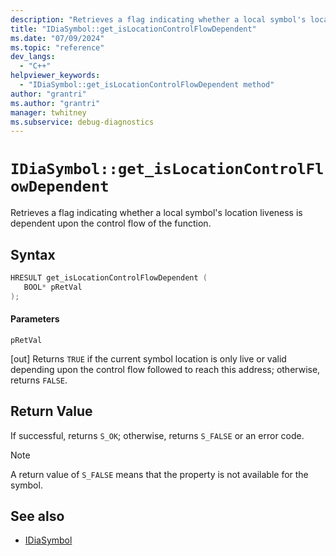 ```yaml
---
description: "Retrieves a flag indicating whether a local symbol's location liveness is dependent upon the control flow of the function."
title: "IDiaSymbol::get_isLocationControlFlowDependent"
ms.date: "07/09/2024"
ms.topic: "reference"
dev_langs:
  - "C++"
helpviewer_keywords:
  - "IDiaSymbol::get_isLocationControlFlowDependent method"
author: "grantri"
ms.author: "grantri"
manager: twhitney
ms.subservice: debug-diagnostics
---
```

# `IDiaSymbol::get_isLocationControlFlowDependent`

Retrieves a flag indicating whether a local symbol's location liveness is dependent upon the control flow of the function.

## Syntax

```C++
HRESULT get_isLocationControlFlowDependent ( 
   BOOL* pRetVal
);
```

#### Parameters

 `pRetVal`

[out] Returns `TRUE` if the current symbol location is only live or valid depending upon the control flow followed to reach this address; otherwise, returns `FALSE`.

## Return Value

 If successful, returns `S_OK`; otherwise, returns `S_FALSE` or an error code.

> [!NOTE]
> A return value of `S_FALSE` means that the property is not available for the symbol.

## See also
- [IDiaSymbol](../../debugger/debug-interface-access/idiasymbol.md)
